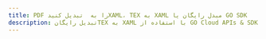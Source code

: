 ---title: PDF را به  تبدیل کنیدXAML، TEX به XAML مبدل رایگان یا GO SDKdescription: تبدیل رایگانTEX به XAML با استفاده از GO Cloud APIs & SDK همچنین اسناد PDF را در Cloud ایجاد، ویرایش و رندر کنید.---